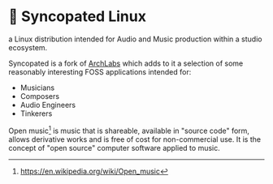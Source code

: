 # :musical_score:	Syncopated Linux

a Linux distribution intended for Audio and Music production within a studio ecosystem.

Syncopated is a fork of [ArchLabs](https://archlabslinux.com) which adds to it a selection of some reasonably interesting FOSS applications intended for:

* Musicians
* Composers
* Audio Engineers
* Tinkerers 

Open music[^1] is music that is shareable, available in "source code" form, allows derivative works and is free of cost for non-commercial use. It is the concept of "open source" computer software applied to music.

[^1]: https://en.wikipedia.org/wiki/Open_music

